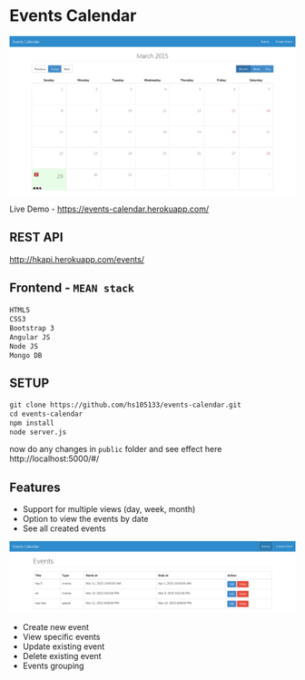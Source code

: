 # Events Calendar

![events screen](githubimg/events-home.png)

Live Demo - https://events-calendar.herokuapp.com/

## REST API
http://hkapi.herokuapp.com/events/

## Frontend - `MEAN stack`

```
HTML5
CSS3
Bootstrap 3
Angular JS
Node JS
Mongo DB
```

## SETUP

```
git clone https://github.com/hs105133/events-calendar.git
cd events-calendar
npm install
node server.js
```

now do any changes  in `public` folder and see effect here http://localhost:5000/#/

## Features

- Support for multiple views (day, week, month)
- Option to view the events by date
- See all created events

![all events](githubimg/events.png)

- Create new event 
- View specific events
- Update existing event
- Delete existing event
- Events grouping

